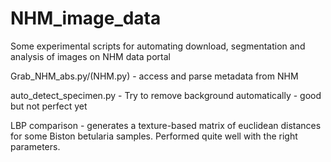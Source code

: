 # NHM_image_data
Some experimental scripts for automating download, segmentation and analysis of images on NHM data portal

Grab_NHM_abs.py/(NHM.py) - access and parse metadata from NHM

auto_detect_specimen.py - Try to remove background automatically - good but not perfect yet

LBP comparison - generates a texture-based matrix of euclidean distances for some Biston betularia samples. Performed quite well with the right parameters.
